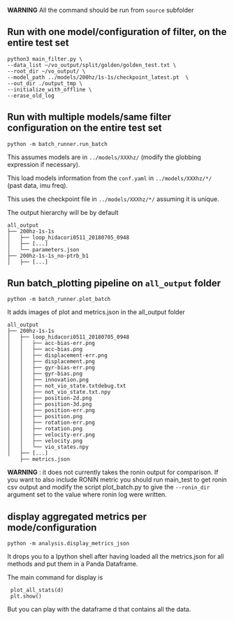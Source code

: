**WARNING** All the command should be run from `source` subfolder

## Run with one model/configuration of filter, on the entire test set
    
    python3 main_filter.py \
    --data_list ~/vo_output/split/golden/golden_test.txt \
    --root_dir ~/vo_output/ \
    --model_path ../models/200hz/1s-1s/checkpoint_latest.pt  \
    --out_dir ./output_tmp \
    --initialize_with_offline \
    --erase_old_log

## Run with multiple models/same filter configuration on the entire test set

    python -m batch_runner.run_batch

This assumes models are in `../models/XXXhz/` (modify the globbing expression if necessary).

This load models information from the `conf.yaml` in `../models/XXXhz/*/` (past data, imu freq).

This uses the checkpoint file in `../models/XXXhz/*/` assuming it is unique.

The output hierarchy will be by default

    all_output
    ├── 200hz-1s-1s
    │   ├── loop_hidacori0511_20180705_0948
    │   ├── [...]
    │   └── parameters.json
    ├── 200hz-1s-1s_no-ptrb_b1
    │   ├── [...]

## Run batch_plotting pipeline on `all_output` folder

    python -m batch_runner.plot_batch
It adds images of plot and metrics.json in the all_output folder
    
    all_output
    ├── 200hz-1s-1s
    │   ├── loop_hidacori0511_20180705_0948
    │   │   ├── acc-bias-err.png
    │   │   ├── acc-bias.png
    │   │   ├── displacement-err.png
    │   │   ├── displacement.png
    │   │   ├── gyr-bias-err.png
    │   │   ├── gyr-bias.png
    │   │   ├── innovation.png
    │   │   ├── not_vio_state.txtdebug.txt
    │   │   ├── not_vio_state.txt.npy
    │   │   ├── position-2d.png
    │   │   ├── position-3d.png
    │   │   ├── position-err.png
    │   │   ├── position.png
    │   │   ├── rotation-err.png
    │   │   ├── rotation.png
    │   │   ├── velocity-err.png
    │   │   ├── velocity.png
    │   │   └── vio_states.npy
    │   ├── [...]
        ├── metrics.json
        
  **WARNING** : it does not currently takes the ronin output for comparison. If you want to also include RONIN metric
  you should run main_test to get ronin csv output and modify the script plot_batch.py to give the 
   `--ronin_dir ` argument set to the value where ronin log were written.
   
## display aggregated metrics per mode/configuration

    python -m analysis.display_metrics_json
 It drops you to a Ipython shell after having loaded all the metrics.json 
 for all methods and put them in a Panda Dataframe.
 
 The main command for display is
 
     plot_all_stats(d) 
     plt.show()
 But you can play with the dataframe d that contains all the data.
 